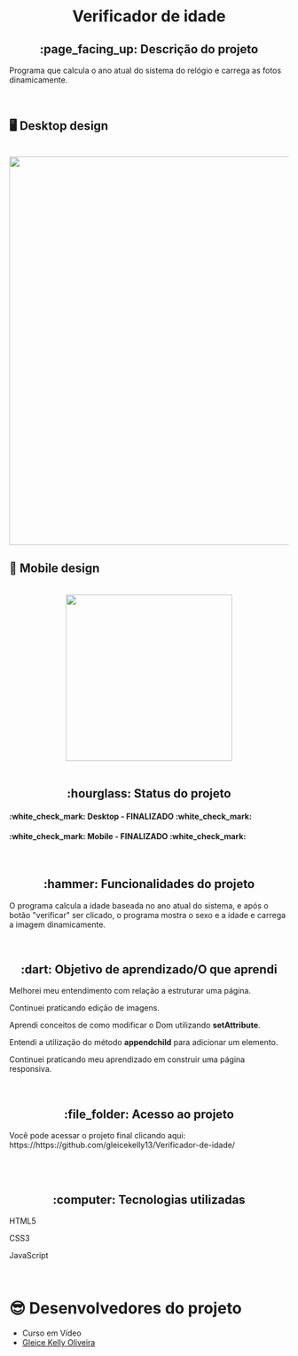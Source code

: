 <h1 align="center">Verificador de idade</h1>
<h2 align="center">:page_facing_up: Descrição do projeto</h2>
<p>Programa que calcula o ano atual do sistema do relógio e carrega as fotos dinamicamente.</p>
<br>

## :desktop_computer: Desktop design
<br>
<div align="center">
<img src="https://user-images.githubusercontent.com/80974593/195214999-3876da95-e94c-4839-81ca-f43f53347a86.png"  width="700">
</div>
 
## :iphone: Mobile design
<br>
<div align="center">
<img src="https://user-images.githubusercontent.com/80974593/195217241-2175760d-3449-4b22-8024-f07b53b39870.png"  width="300">
</div>
<br>

<h2 align="center">:hourglass: Status do projeto </h2>
<h4>:white_check_mark: Desktop - FINALIZADO :white_check_mark: </h4> 
<h4>:white_check_mark: Mobile - FINALIZADO :white_check_mark: </h4>
<br>

<h2 align="center">:hammer: Funcionalidades do projeto </h2>
<p>O programa calcula a idade baseada no ano atual do sistema, e após o botão "verificar" ser clicado, o programa mostra o sexo e a idade e carrega a imagem dinamicamente.
</p>
<br>

<h2 align="center"> :dart: Objetivo de aprendizado/O que aprendi </h2>
<p>Melhorei meu entendimento com relação a estruturar uma página.</p>
<p>Continuei praticando edição de imagens.</p>
<p>Aprendi conceitos de como modificar o Dom utilizando <strong>setAttribute</strong>.</p>
<p>Entendi a utilização do método <strong>appendchild</strong> para adicionar um elemento.</p>
<p>Continuei praticando meu aprendizado em construir uma página responsiva.</p>
<br>

<h2 align="center"> :file_folder: Acesso ao projeto </h2>
<p> Você pode acessar o projeto final clicando aqui: https://https://github.com/gleicekelly13/Verificador-de-idade/ </p>
<br>

<br>
<h2 align="center"> :computer: Tecnologias utilizadas </h2>
<p>HTML5</p>
<p>CSS3</p>
<p>JavaScript</p>
<br>

# :sunglasses: Desenvolvedores do projeto

- Curso em Vídeo
- [Gleice Kelly Oliveira](https://www.linkedin.com/in/gleicekelly13/)
